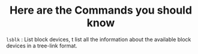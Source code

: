 <h1 align="center">Here are the <b>Commands</b> you should know</h1>

`lsblk`  : List block devices, t list all the information about the available block devices in a tree-link format.

